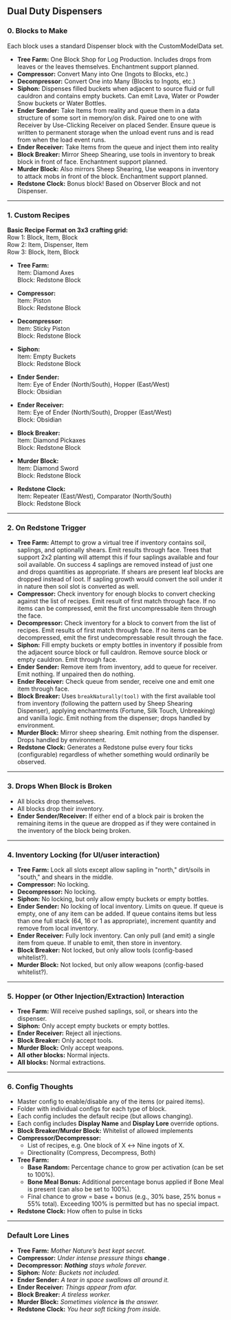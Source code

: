 ## Dual Duty Dispensers

### 0. Blocks to Make
Each block uses a standard Dispenser block with the CustomModelData set.

- **Tree Farm:** One Block Shop for Log Production. Includes drops from leaves or the leaves themselves. Enchantment support planned.
- **Compressor:** Convert Many into One (Ingots to Blocks, etc.)
- **Decompressor:** Convert One into Many (Blocks to Ingots, etc.)
- **Siphon:** Dispenses filled buckets when adjacent to source fluid or full cauldron and contains empty buckets. Can emit Lava, Water or Powder Snow buckets or Water Bottles.
- **Ender Sender:** Take Items from reality and queue them in a data structure of some sort in memory/on disk. Paired one to one with Receiver by Use-Clicking Receiver on placed Sender. Ensure queue is written to permanent storage when the unload event runs and is read from when the load event runs.
- **Ender Receiver:** Take Items from the queue and inject them into reality
- **Block Breaker:** Mirror Sheep Shearing, use tools in inventory to break block in front of face. Enchantment support planned.
- **Murder Block:** Also mirrors Sheep Shearing, Use weapons in inventory to attack mobs in front of the block. Enchantment support planned.
- **Redstone Clock:** Bonus block! Based on Observer Block and not Dispenser.

---

### 1. Custom Recipes
**Basic Recipe Format on 3x3 crafting grid:**  
Row 1: Block, Item, Block  
Row 2: Item, Dispenser, Item  
Row 3: Block, Item, Block

- **Tree Farm:**  
  Item: Diamond Axes  
  Block: Redstone Block

- **Compressor:**  
  Item: Piston  
  Block: Redstone Block

- **Decompressor:**  
  Item: Sticky Piston  
  Block: Redstone Block

- **Siphon:**  
  Item: Empty Buckets  
  Block: Redstone Block

- **Ender Sender:**  
  Item: Eye of Ender (North/South), Hopper (East/West)  
  Block: Obsidian

- **Ender Receiver:**  
  Item: Eye of Ender (North/South), Dropper (East/West)  
  Block: Obsidian

- **Block Breaker:**  
  Item: Diamond Pickaxes  
  Block: Redstone Block

- **Murder Block:**  
  Item: Diamond Sword  
  Block: Redstone Block

- **Redstone Clock:**  
  Item: Repeater (East/West), Comparator (North/South)  
  Block: Redstone Block

---

### 2. On Redstone Trigger
- **Tree Farm:** Attempt to grow a virtual tree if inventory contains soil, saplings, and optionally shears. Emit results through face. Trees that support 2x2 planting will attempt this if four saplings available and four soil available. On success 4 saplings are removed instead of just one and drops quantities as appropriate. If shears are present leaf blocks are dropped instead of loot. If sapling growth would convert the soil under it in nature then soil slot is converted as well.
- **Compressor:** Check inventory for enough blocks to convert checking against the list of recipes. Emit result of first match through face. If no items can be compressed, emit the first uncompressable item through the face.
- **Decompressor:** Check inventory for a block to convert from the list of recipes. Emit results of first match through face. If no items can be decompressed, emit the first undecompressable result through the face.
- **Siphon:** Fill empty buckets or empty bottles in inventory if possible from the adjacent source block or full cauldron. Remove source block or empty cauldron. Emit through face.
- **Ender Sender:** Remove item from inventory, add to queue for receiver. Emit nothing. If unpaired then do nothing.
- **Ender Receiver:** Check queue from sender, receive one and emit one item through face.
- **Block Breaker:** Uses `breakNaturally(tool)` with the first available tool from inventory (following the pattern used by Sheep Shearing Dispenser), applying enchantments (Fortune, Silk Touch, Unbreaking) and vanilla logic. Emit nothing from the dispenser; drops handled by environment.
- **Murder Block:** Mirror sheep shearing. Emit nothing from the dispenser. Drops handled by environment.
- **Redstone Clock:** Generates a Redstone pulse every four ticks (configurable) regardless of whether something would ordinarily be observed.

---

### 3. Drops When Block is Broken
- All blocks drop themselves.
- All blocks drop their inventory.
- **Ender Sender/Receiver:** If either end of a block pair is broken the remaining items in the queue are dropped as if they were contained in the inventory of the block being broken.

---

### 4. Inventory Locking (for UI/user interaction)
- **Tree Farm:** Lock all slots except allow sapling in "north," dirt/soils in "south," and shears in the middle.
- **Compressor:** No locking.
- **Decompressor:** No locking.
- **Siphon:** No locking, but only allow empty buckets or empty bottles.
- **Ender Sender:** No locking of local inventory. Limits on queue. If queue is empty, one of any item can be added. If queue contains items but less than one full stack (64, 16 or 1 as appropriate), increment quantity and remove from local inventory.
- **Ender Receiver:** Fully lock inventory. Can only pull (and emit) a single item from queue. If unable to emit, then store in inventory.
- **Block Breaker:** Not locked, but only allow tools (config-based whitelist?).
- **Murder Block:** Not locked, but only allow weapons (config-based whitelist?).

---

### 5. Hopper (or Other Injection/Extraction) Interaction
- **Tree Farm:** Will receive pushed saplings, soil, or shears into the dispenser.
- **Siphon:** Only accept empty buckets or empty bottles.
- **Ender Receiver:** Reject all injections.
- **Block Breaker:** Only accept tools.
- **Murder Block:** Only accept weapons.
- **All other blocks:** Normal injects.
- **All blocks:** Normal extractions.

---

### 6. Config Thoughts
- Master config to enable/disable any of the items (or paired items).
- Folder with individual configs for each type of block.
- Each config includes the default recipe (but allows changing).
- Each config includes **Display Name** and **Display Lore** override options.
- **Block Breaker/Murder Block:** Whitelist of allowed implements
- **Compressor/Decompressor:**
    - List of recipes, e.g. One block of X ↔ Nine ingots of X.
    - Directionality (Compress, Decompress, Both)
- **Tree Farm:**
    - **Base Random:** Percentage chance to grow per activation (can be set to 100%).
    - **Bone Meal Bonus:** Additional percentage bonus applied if Bone Meal is present (can also be set to 100%).
    - Final chance to grow = base + bonus (e.g., 30% base, 25% bonus = 55% total). Exceeding 100% is permitted but has no special impact.
- **Redstone Clock:** How often to pulse in ticks

---

### Default Lore Lines
- **Tree Farm:** *Mother Nature’s best kept secret.*
- **Compressor:** *Under intense pressure things* **change** *.*
- **Decompressor:** ***Nothing*** *stays whole forever.*
- **Siphon:** *Note: Buckets not included.*
- **Ender Sender:** *A tear in space swallows all around it.*
- **Ender Receiver:** *Things* *appear from afar.*
- **Block Breaker:** *A tireless worker.*
- **Murder Block:** *Sometimes violence* **is** *the answer.*
- **Redstone Clock:** *You hear soft ticking from inside.*

